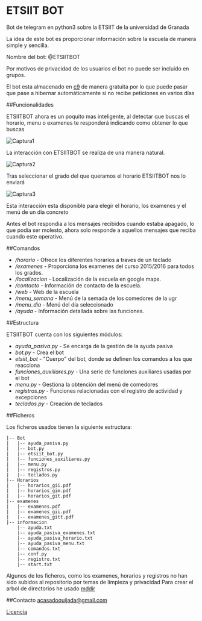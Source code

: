 # ETSIIT BOT
Bot de telegram en python3 sobre la ETSIIT de la universidad de Granada

La idea de este bot es proporcionar información sobre la escuela de manera simple y sencilla.

Nombre del bot: @ETSIITBOT

Por motivos de privacidad de los usuarios el bot no puede ser incluido en grupos.

El bot esta almacenado en [c9](https://c9.io/) de manera gratuita por lo que puede pasar que pase a hibernar automáticamente
si no recibe peticiones en varios días


##Funcionalidades

ETSIITBOT ahora es un poquito mas inteligente, al detectar que buscas el horario, menu o examenes
te responderá indicando como obtener lo que buscas

![Captura1](http://i1045.photobucket.com/albums/b460/Alejandro_Casado/ETSIITBOT/pasiva_zpsu03alnpi.png)

La interacción con ETSIITBOT se realiza de una manera natural.

![Captura2](http://i1045.photobucket.com/albums/b460/Alejandro_Casado/ETSIITBOT/horario1_zpsxbtn0gva.png)

Tras seleccionar el grado del que queramos el horario ETSIITBOT nos lo enviará

![Captura3](http://i1045.photobucket.com/albums/b460/Alejandro_Casado/ETSIITBOT/horario2_zpsmpepeu9a.png)

Esta interacción esta disponible para elegir el horario, los examenes y el menú de un dia concreto

Antes el bot respondia a los mensajes recibidos cuando estaba apagado, lo que podía ser molesto, ahora solo
responde a aquellos mensajes que reciba cuando este operativo.

##Comandos

* */horario* - Ofrece los diferentes horarios a traves de un teclado
* */examenes* - Proporciona los examenes del curso 2015/2016 para todos los grados.
* */localizacion* - Localización de la escuela en google maps.
* */contacto* - Información de contacto de la escuela.
* */web* - Web de la escuela
* */menu_semana* - Menú de la semada de los comedores de la ugr
* */menu_dia* - Menú del día seleccionado
* */ayuda* - Información detallada sobre las funciones.

##Estructura

ETSIITBOT cuenta con los siguientes módulos:

* *ayuda_pasiva.py* - Se encarga de la gestión de la ayuda pasiva
* *bot.py* - Crea el bot
* *etsiit_bot* - "Cuerpo" del bot, donde se definen los comandos a los que reacciona
* *funciones_auxiliares.py* - Una serie de funciones auxiliares usadas por el bot
* *menu.py* - Gestiona la obtención del menú de comedores
* *registros.py* - Funciones relacionadas con el registro de actividad y excepciones
* *teclados.py* - Creación de teclados

##Ficheros

Los ficheros usados tienen la siguiente estructura:

    |-- Bot
    |   |-- ayuda_pasiva.py
    |   |-- bot.py
    |   |-- etsiit_bot.py
    |   |-- funciones_auxiliares.py
    |   |-- menu.py
    |   |-- registros.py
    |   |-- teclados.py      
    |-- Horarios
    |   |-- horarios_gii.pdf
    |   |-- horarios_gim.pdf
    |   |-- horarios_git.pdf
    |-- examenes
    |   |-- examenes.pdf
    |   |-- examenes_gii.pdf
    |   |-- examenes_gitt.pdf
    |-- informacion
        |-- ayuda.txt
        |-- ayuda_pasiva_examenes.txt
        |-- ayuda_pasiva_horario.txt
        |-- ayuda_pasiva_menu.txt
        |-- comandos.txt
        |-- conf.py
        |-- registro.txt
        |-- start.txt
        
Algunos de los ficheros, como los examenes, horarios y registros no han sido subidos al repositorio por temas de limpieza y privacidad
Para crear el arbol de directorios he usado [mddir](https://www.npmjs.com/package/mddir)
   

##Contacto
acasadoquijada@gmail.com

[Licencia](https://github.com/acasadoquijada/ETSIIT_BOT/blob/master/LICENSE)
